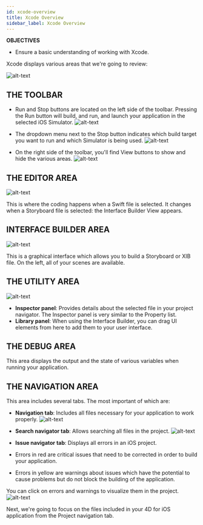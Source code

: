 ```yaml
---
id: xcode-overview
title: Xcode Overview
sidebar_label: Xcode Overview
---
```



<div class = "objectives">
<b>OBJECTIVES</b>

* Ensure a basic understanding of working with Xcode.
</div>

Xcode displays various areas that we're going to review:

![alt-text](assets/customize-with-xcode/Discover-Xcode-4D-for-iOS.png)

## THE TOOLBAR

- Run and Stop buttons are located on the left side of the toolbar. Pressing the Run button will build, and run, and launch your application in the selected iOS Simulator. ![alt-text](assets/customize-with-xcode/Toolbar-Build-and-Run-Xcode-4D-for-iOS.png)

- The dropdown menu next to the Stop button indicates which build target you want to run and which Simulator is being used. ![alt-text](assets/customize-with-xcode/Toolbar-Target-simulator-Xcode-4D-for-iOS.png)

- On the right side of the toolbar, you'll find View buttons to show and hide the various areas. ![alt-text](assets/customize-with-xcode/Toolbar-View-buttons-Xcode-4D-for-iOS.png)

## THE EDITOR AREA

![alt-text](assets/customize-with-xcode/Editor-Xcode-4D-for-iOS.png)

This is where the coding happens when a Swift file is selected. It changes when a Storyboard file is selected: the Interface Builder View appears.

## INTERFACE BUILDER AREA

![alt-text](assets/customize-with-xcode/Interface-Builder-Xcode-4D-for-iOS.png)

This is a graphical interface which allows you to build a Storyboard or XIB file. On the left, all of your scenes are available.

## THE UTILITY AREA

![alt-text](assets/customize-with-xcode/Utility-Xcode-4D-for-iOS.png)

- **Inspector panel**: Provides details about the selected file in your project navigator. The Inspector panel is very similar to the Property list.
- **Library panel**: When using the Interface Builder, you can drag UI elements from here to add them to your user interface.

## THE DEBUG AREA

This area displays the output and the state of various variables when running your application.

## THE NAVIGATION AREA

This area includes several tabs. The most important of which are:

- **Navigation tab**: Includes all files necessary for your application to work properly. ![alt-text](assets/customize-with-xcode/Project-Navigation-Editor-Xcode-4D-for-iOS.png)

- **Search navigator tab**: Allows searching all files in the project. ![alt-text](assets/customize-with-xcode/Search-Navigator-Xcode-4D-for-iOS.png)

- **Issue navigator tab**: Displays all errors in an iOS project.

- Errors in red are critical issues that need to be corrected in order to build your application. 
- Errors in yellow are warnings about issues which have the potential to cause problems but do not block the building of the application. 

You can click on errors and warnings to visualize them in the project. ![alt-text](assets/customize-with-xcode/Issue-Navigator-Xcode-4D-for-iOS.png)

Next, we're going to focus on the files included in your 4D for iOS application from the Project navigation tab.
